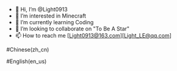 - 👋 Hi, I’m @Light0913
- 👀 I’m interested in Minecraft
- 🌱 I’m currently learning Coding
- 💞️ I’m looking to collaborate on "To Be A Star"
- 📫 How to reach me [Light0913@163.com][Light_LE@qq.com]

#Chinese(zh_cn)

#English(en_us)

<!---
Light0913/Light0913 is a ✨ special ✨ repository because its `README.md` (this file) appears on your GitHub profile.
You can click the Preview link to take a look at your changes.
--->
